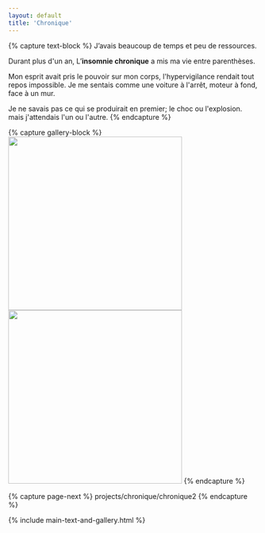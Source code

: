 ```yaml
---
layout: default
title: 'Chronique'
---
```


{% capture text-block %}
J’avais beaucoup de temps et peu de ressources.

Durant plus d'un an, L’**insomnie chronique** a mis ma vie entre parenthèses.

Mon esprit avait pris le pouvoir sur mon corps, l'hypervigilance rendait tout repos impossible.
Je me sentais comme une voiture à l'arrêt, moteur à fond, face à un mur.

Je ne savais pas ce qui se produirait en premier; le choc ou l'explosion. mais j'attendais l'un ou l'autre.
{% endcapture %}

{% capture gallery-block %}
<img src="{{ site.github.url }}/assets/img/projects/chronique/P1013266.jpg"
    width="350" alt=""/>
<img src="{{ site.github.url }}/assets/img/projects/chronique/P1014262.jpg"
    width="350" alt=""/>
{% endcapture %}

{% capture page-next %}
projects/chronique/chronique2
{% endcapture %}

{% include main-text-and-gallery.html %}